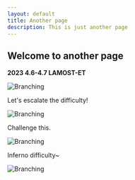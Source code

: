 ```yaml
---
layout: default
title: Another page
description: This is just another page
---
```


## Welcome to another page

**2023 4.6-4.7 LAMOST-ET**

![Branching](/picture/lamoet.jpg)

Let's escalate the difficulty!

![Branching](/picture/sitian.jpg)

Challenge this.

![Branching](/picture/yunnan.jpg)

Inferno difficulty~

![Branching](/picture/CSSTsmall.jpg)

